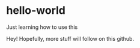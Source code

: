 # hello-world
Just learning how to use this

Hey! Hopefully, more stuff will follow on this github.
